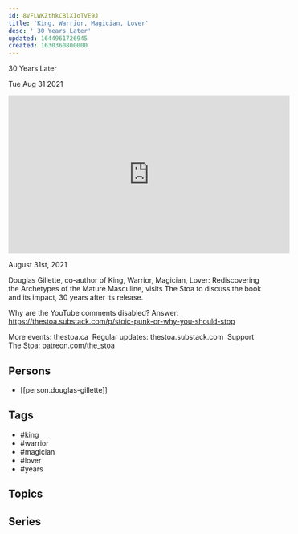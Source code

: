 ```yaml
---
id: 8VFLWKZthkCBlXIoTVE9J
title: 'King, Warrior, Magician, Lover'
desc: ' 30 Years Later'
updated: 1644961726945
created: 1630360800000
---
```



 30 Years Later

Tue Aug 31 2021

<iframe width="560" height="315" src="https://www.youtube.com/embed/GWS6-JTYFXg" title="King, Warrior, Magician, Lover: 30 Years Later w/ Douglas Gillette" frameborder="0" allow="accelerometer; autoplay; clipboard-write; encrypted-media; gyroscope; picture-in-picture" allowfullscreen ></iframe>

August 31st, 2021

Douglas Gillette, co-author of King, Warrior, Magician, Lover: Rediscovering the Archetypes of the Mature Masculine, visits The Stoa to discuss the book and its impact, 30 years after its release.

Why are the YouTube comments disabled? Answer: https://thestoa.substack.com/p/stoic-punk-or-why-you-should-stop

More events: thestoa.ca 
Regular updates: thestoa.substack.com 
Support The Stoa: patreon.com/the_stoa

## Persons

- [[person.douglas-gillette]]

## Tags

- #king
- #warrior
- #magician
- #lover
- #years

## Topics



## Series



